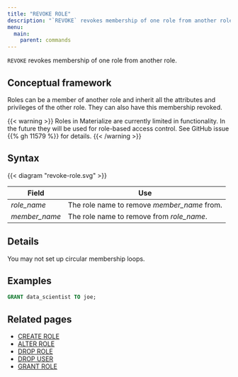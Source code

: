 ```yaml
---
title: "REVOKE ROLE"
description: "`REVOKE` revokes membership of one role from another role."
menu:
  main:
    parent: commands
---
```


`REVOKE` revokes membership of one role from another role.

## Conceptual framework

Roles can be a member of another role and inherit all the attributes and
privileges of the other role. They can also have this membership revoked.

{{< warning >}}
Roles in Materialize are currently limited in functionality. In the future they
will be used for role-based access control. See GitHub issue {{% gh 11579 %}}
for details.
{{< /warning >}}


## Syntax

{{< diagram "revoke-role.svg" >}}

Field         | Use
--------------|--------------------------------------------------
_role_name_   | The role name to remove _member_name_ from.
_member_name_ | The role name to remove from _role_name_.

## Details

You may not set up circular membership loops.

## Examples

```sql
GRANT data_scientist TO joe;
```

## Related pages

- [CREATE ROLE](../create-role)
- [ALTER ROLE](../alter-role)
- [DROP ROLE](../drop-role)
- [DROP USER](../drop-user)
- [GRANT ROLE](../grant-role)
